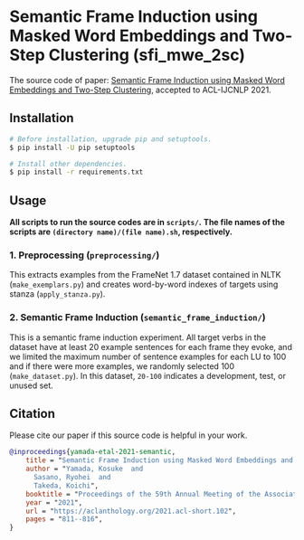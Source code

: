 # Semantic Frame Induction using Masked Word Embeddings and Two-Step Clustering (sfi_mwe_2sc)

The source code of paper: [Semantic Frame Induction using Masked Word Embeddings and Two-Step Clustering](https://aclanthology.org/2021.acl-short.102/), accepted to ACL-IJCNLP 2021.

## Installation

```sh
# Before installation, upgrade pip and setuptools.
$ pip install -U pip setuptools

# Install other dependencies.
$ pip install -r requirements.txt
```

## Usage

**All scripts to run the source codes are in `scripts/`.**
**The file names of the scripts are `(directory name)/(file name).sh`, respectively.**

### 1. Preprocessing (`preprocessing/`)

This extracts examples from the FrameNet 1.7 dataset contained in NLTK (`make_exemplars.py`) and creates word-by-word indexes of targets using stanza (`apply_stanza.py`).

### 2. Semantic Frame Induction (`semantic_frame_induction/`)

This is a semantic frame induction experiment.
All target verbs in the dataset have at least 20 example sentences for each frame they evoke, and we limited the maximum number of sentence examples for each LU to 100 and if there were more examples, we randomly selected 100 (`make_dataset.py`).
In this dataset, `20-100` indicates a development, test, or unused set.

## Citation

Please cite our paper if this source code is helpful in your work.

```bibtex
@inproceedings{yamada-etal-2021-semantic,
    title = "Semantic Frame Induction using Masked Word Embeddings and Two-Step Clustering",
    author = "Yamada, Kosuke  and
      Sasano, Ryohei  and
      Takeda, Koichi",
    booktitle = "Proceedings of the 59th Annual Meeting of the Association for Computational Linguistics and the 11th International Joint Conference on Natural Language Processing (Volume 2: Short Papers)",
    year = "2021",
    url = "https://aclanthology.org/2021.acl-short.102",
    pages = "811--816",
}
```
